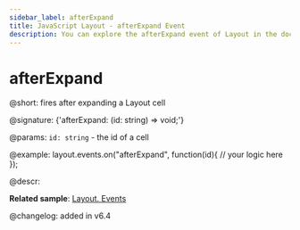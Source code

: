 ```yaml
---
sidebar_label: afterExpand
title: JavaScript Layout - afterExpand Event 
description: You can explore the afterExpand event of Layout in the documentation of the DHTMLX JavaScript UI library. Browse developer guides and API reference, try out code examples and live demos, and download a free 30-day evaluation version of DHTMLX Suite 7.
---
```


# afterExpand

@short: fires after expanding a Layout cell

@signature: {'afterExpand: (id: string) => void;'}

@params:
`id: string` - the id of a cell

@example:
layout.events.on("afterExpand", function(id){
	// your logic here
});

@descr:

**Related sample**: [Layout. Events](https://snippet.dhtmlx.com/fyxw0map)

@changelog:
added in v6.4
